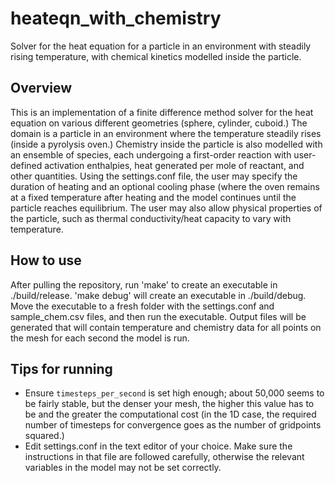 # heateqn_with_chemistry
Solver for the heat equation for a particle in an environment with steadily rising temperature, with chemical kinetics modelled inside the particle.

## Overview
This is an implementation of a finite difference method solver for the heat equation on various different geometries (sphere, cylinder, cuboid.) The domain is a particle in an environment where the temperature steadily rises (inside a pyrolysis oven.) Chemistry inside the particle is also modelled with an ensemble of species, each undergoing a first-order reaction with user-defined activation enthalpies, heat generated per mole of reactant, and other quantities.
Using the settings.conf file, the user may specify the duration of heating and an optional cooling phase (where the oven remains at a fixed temperature after heating and the model continues until the particle reaches equilibrium. The user may also allow physical properties of the particle, such as thermal conductivity/heat capacity to vary with temperature.

## How to use
After pulling the repository, run 'make' to create an executable in ./build/release. 'make debug' will create an executable in ./build/debug. Move the executable to a fresh folder with the settings.conf and sample_chem.csv files, and then run the executable. Output files will be generated that will contain temperature and chemistry data for all points on the mesh for each second the model is run.

## Tips for running
- Ensure `timesteps_per_second` is set high enough; about 50,000 seems to be fairly stable, but the denser your mesh, the higher this value has to be and the greater the computational cost (in the 1D case, the required number of timesteps for convergence goes as the number of gridpoints squared.)
- Edit settings.conf in the text editor of your choice. Make sure the instructions in that file are followed carefully, otherwise the relevant variables in the model may not be set correctly.
